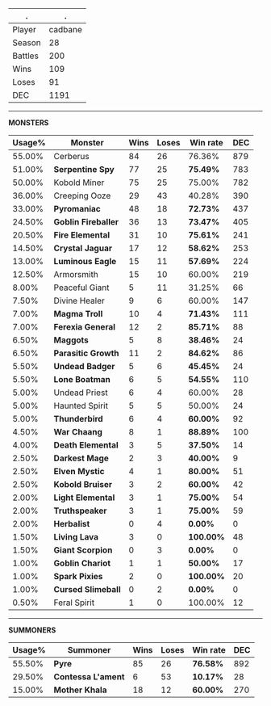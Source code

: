 .|.
|-|-
Player|cadbane
Season|28
Battles|200
Wins|109
Loses|91
DEC|1191

---
**MONSTERS**

Usage%|Monster|Wins|Loses|Win rate|DEC|
-|-|-|-|-|-|
55.00%|Cerberus|84|26|76.36%|879|
51.00%|**Serpentine Spy**|77|25|**75.49%**|783|
50.00%|Kobold Miner|75|25|75.00%|782|
36.00%|Creeping Ooze|29|43|40.28%|390|
33.00%|**Pyromaniac**|48|18|**72.73%**|437|
24.50%|**Goblin Fireballer**|36|13|**73.47%**|405|
20.50%|**Fire Elemental**|31|10|**75.61%**|241|
14.50%|**Crystal Jaguar**|17|12|**58.62%**|253|
13.00%|**Luminous Eagle**|15|11|**57.69%**|224|
12.50%|Armorsmith|15|10|60.00%|219|
8.00%|Peaceful Giant|5|11|31.25%|66|
7.50%|Divine Healer|9|6|60.00%|147|
7.00%|**Magma Troll**|10|4|**71.43%**|111|
7.00%|**Ferexia General**|12|2|**85.71%**|88|
6.50%|**Maggots**|5|8|**38.46%**|24|
6.50%|**Parasitic Growth**|11|2|**84.62%**|86|
5.50%|**Undead Badger**|5|6|**45.45%**|24|
5.50%|**Lone Boatman**|6|5|**54.55%**|110|
5.00%|Undead Priest|6|4|60.00%|28|
5.00%|Haunted Spirit|5|5|50.00%|24|
5.00%|**Thunderbird**|6|4|**60.00%**|92|
4.50%|**War Chaang**|8|1|**88.89%**|100|
4.00%|**Death Elemental**|3|5|**37.50%**|14|
2.50%|**Darkest Mage**|2|3|**40.00%**|9|
2.50%|**Elven Mystic**|4|1|**80.00%**|51|
2.50%|**Kobold Bruiser**|3|2|**60.00%**|42|
2.00%|**Light Elemental**|3|1|**75.00%**|54|
2.00%|**Truthspeaker**|3|1|**75.00%**|59|
2.00%|**Herbalist**|0|4|**0.00%**|0|
1.50%|**Living Lava**|3|0|**100.00%**|48|
1.50%|**Giant Scorpion**|0|3|**0.00%**|0|
1.00%|**Goblin Chariot**|1|1|**50.00%**|17|
1.00%|**Spark Pixies**|2|0|**100.00%**|20|
1.00%|**Cursed Slimeball**|0|2|**0.00%**|0|
0.50%|Feral Spirit|1|0|100.00%|12|

---
**SUMMONERS**

Usage%|Summoner|Wins|Loses|Win rate|DEC|
-|-|-|-|-|-|
55.50%|**Pyre**|85|26|**76.58%**|892|
29.50%|**Contessa L'ament**|6|53|**10.17%**|28|
15.00%|**Mother Khala**|18|12|**60.00%**|270|
